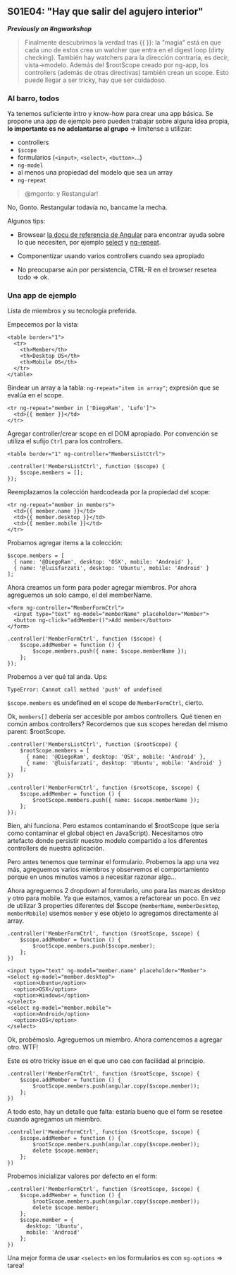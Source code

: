## S01E04: "Hay que salir del agujero interior"

**_Previously on #ngworkshop_**

> Finalmente descubrimos la verdad tras {{ }}: la "magia" está en que cada uno de estos crea un watcher que entra en el digest loop (dirty checking). También hay watchers para la dirección contraria, es decir, vista->modelo. Además del $rootScope creado por ng-app, los controllers (además de otras directivas) también crean un scope. Esto puede llegar a ser tricky, hay que ser cuidadoso.

### Al barro, todos

Ya tenemos suficiente intro y know-how para crear una app básica. Se propone una app de ejemplo pero pueden trabajar sobre alguna idea propia, **lo importante es no adelantarse al grupo** => limítense a utilizar:

- controllers
- `$scope`
- formularios (`<input>`, `<select>`, `<button>`...)
- `ng-model`
- al menos una propiedad del modelo que sea un array
- `ng-repeat`

> @mgonto: y Restangular!

No, Gonto. Restangular todavía no, bancame la mecha.

Algunos tips:

- Browsear [la docu de referencia de Angular](http://docs.angularjs.org/api/) para encontrar ayuda sobre lo que necesiten, por ejemplo [select](http://docs.angularjs.org/api/ng/directive/select) y [ng-repeat](http://docs.angularjs.org/api/ng/directive/ngRepeat).

- Componentizar usando varios controllers cuando sea apropiado

- No preocuparse aún por persistencia, CTRL-R en el browser resetea todo => ok.

### Una app de ejemplo

Lista de miembros y su tecnología preferida.

Empecemos por la vista:

```
<table border="1">
  <tr>
    <th>Member</th>
    <th>Desktop OS</th>
    <th>Mobile OS</th>
  </tr>
</table>
```

Bindear un array a la tabla: `ng-repeat="item in array"`; expresión que se evalúa en el scope.

```
<tr ng-repeat="member in ['DiegoRam', 'Lufo']">
  <td>{{ member }}</td>
</tr>
```

Agregar controller/crear scope en el DOM apropiado. Por convención se utiliza el sufijo `Ctrl` para los controllers.

```
<table border="1" ng-controller="MembersListCtrl">
```

```
.controller('MembersListCtrl', function ($scope) {
    $scope.members = [];
});
```

Reemplazamos la colección hardcodeada por la propiedad del scope:

```
<tr ng-repeat="member in members">
  <td>{{ member.name }}</td>
  <td>{{ member.desktop }}</td>
  <td>{{ member.mobile }}</td>
</tr>
```

Probamos agregar items a la colección:

```
$scope.members = [
  { name: '@DiegoRam', desktop: 'OSX', mobile: 'Android' },
  { name: '@luisfarzati', desktop: 'Ubuntu', mobile: 'Android' }
];
```

Ahora creamos un form para poder agregar miembros. Por ahora agreguemos un solo campo, el del memberName.

```
<form ng-controller="MemberFormCtrl">
  <input type="text" ng-model="memberName" placeholder="Member">
  <button ng-click="addMember()">Add member</button>
</form>
```

```
.controller('MemberFormCtrl', function ($scope) {
    $scope.addMember = function () {
        $scope.members.push({ name: $scope.memberName });
    };
});
```

Probemos a ver qué tal anda. Ups:

```
TypeError: Cannot call method 'push' of undefined
```

`$scope.members` es undefined en el scope de `MemberFormCtrl`, cierto.

Ok, `members[]` debería ser accesible por ambos controllers. Qué tienen en común ambos controllers? Recordemos que sus scopes heredan del mismo parent: $rootScope.

```
.controller('MembersListCtrl', function ($rootScope) {
    $rootScope.members = [
      { name: '@DiegoRam', desktop: 'OSX', mobile: 'Android' },
      { name: '@luisfarzati', desktop: 'Ubuntu', mobile: 'Android' }
    ];
})

.controller('MemberFormCtrl', function ($rootScope, $scope) {
    $scope.addMember = function () {
        $rootScope.members.push({ name: $scope.memberName });
    };
});
```

Bien, ahi funciona. Pero estamos contaminando el $rootScope (que sería como contaminar el global object en JavaScript). Necesitamos otro artefacto donde persistir nuestro modelo compartido a los diferentes controllers de nuestra aplicación.

Pero antes tenemos que terminar el formulario. Probemos la app una vez más, agreguemos varios miembros y observemos el comportamiento porque en unos minutos vamos a necesitar razonar algo...

Ahora agreguemos 2 dropdown al formulario, uno para las marcas desktop y otro para mobile. Ya que estamos, vamos a refactorear un poco. En vez de utilizar 3 properties diferentes del $scope (`memberName`, `memberDesktop`, `memberMobile`) usemos `member` y ese objeto lo agregamos directamente al array.


```
.controller('MemberFormCtrl', function ($rootScope, $scope) {
    $scope.addMember = function () {
        $rootScope.members.push($scope.member);
    };
})

```

```
<input type="text" ng-model="member.name" placeholder="Member">
<select ng-model="member.desktop">
  <option>Ubuntu</option>
  <option>OSX</option>
  <option>Windows</option>
</select>
<select ng-model="member.mobile">
  <option>Android</option>
  <option>iOS</option>
</select>
```

Ok, probémoslo. Agreguemos un miembro. Ahora comencemos a agregar otro. WTF!

Este es otro tricky issue en el que uno cae con facilidad al principio.


```
.controller('MemberFormCtrl', function ($rootScope, $scope) {
    $scope.addMember = function () {
        $rootScope.members.push(angular.copy($scope.member));
    };
})

```

A todo esto, hay un detalle que falta: estaría bueno que el form se resetee cuando agregamos un miembro.

```
.controller('MemberFormCtrl', function ($rootScope, $scope) {
    $scope.addMember = function () {
        $rootScope.members.push(angular.copy($scope.member));
        delete $scope.member;
    };
})

```


Probemos inicializar valores por defecto en el form:

```
.controller('MemberFormCtrl', function ($rootScope, $scope) {
    $scope.addMember = function () {
        $rootScope.members.push(angular.copy($scope.member));
        delete $scope.member;
    };
    $scope.member = {
      desktop: 'Ubuntu',
      mobile: 'Android'
    };
})
```

Una mejor forma de usar `<select>` en los formularios es con `ng-options` => tarea!
